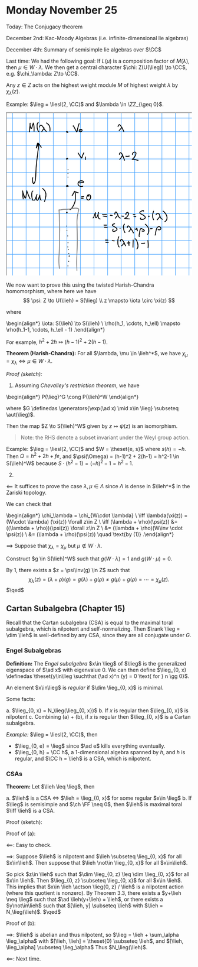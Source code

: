 # Monday November 25

Today:
The Conjugacy theorem

December 2nd: 
Kac-Moody Algebras (i.e. infinite-dimensional lie algebras)

December 4th:
Summary of semisimple lie algebras over $\CC$

Last time:
We had the following goal: If $L(\mu)$ is a composition factor of $M(\lambda)$, then $\mu \in W\cdot \lambda$.
We then get a central character $\chi: Z(U(\lieg)) \to \CC$, e.g. $\chi_\lambda: Z\to \CC$.

Any $z\in Z$ acts on the highest weight module $M$ of highest weight $\lambda$ by $\chi_\lambda(z)$.

Example:
$\lieg = \liesl(2, \CC)$ and $\lambda \in \ZZ_{\geq 0}$.

![Image](figures/2019-11-25-09:18.png)

We now want to prove this using the twisted Harish-Chandra homomorphism, where here we have
$$
\psi: Z \to U(\lieh) = S(\lieg) \\
z \mapsto \iota \circ \xi(z)
$$

where 

\begin{align*}
\iota: S(\lieh) \to S(\lieh) \\
\rho(h_1, \cdots, h_\ell) \mapsto \rho(h_1-1, \cdots, h_\ell - 1)
.\end{align*}

For example, $h^2 + 2h \mapsto (h-1)^2 + 2(h-1)$.

**Theorem (Harish-Chandra):**
For all $\lambda, \mu \in \lieh^*$, we have $\chi_\mu = \chi_\lambda \iff \mu \in W \cdot \lambda$.

*Proof (sketch):*

1. Assuming *Chevalley's restriction theorem*, we have

\begin{align*}
P(\lieg)^G \cong P(\lieh)^W
\end{align*}

where $G \definedas \generators{\exp(\ad x) \mid x\in \lieg} \subseteq \aut(\lieg)$.

Then the map $Z \to S(\lieh)^W$ given by $z \mapsto \psi(z)$ is an isomorphism.

> Note: the RHS denote a subset invariant under the Weyl group action.

Example:
$\lieg = \liesl(2, \CC)$ and $W = \theset{e, s}$ where $s(h) = -h$.
Then $\Omega = h^2 + 2h + fe$, and $\psi(\Omega) = (h-1)^2 + 2(h-1) = h^2-1 \in S(\lieh)^W$ because $S \cdot (h^2-1) = (-h)^2 - 1 = h^2 - 1$.

2. 

$\impliedby$ 
It suffices to prove the case $\lambda, \mu \in \Lambda$ since $\Lambda$ is dense in $\lieh^*$ in the Zariski topology.

We can check that 


\begin{align*}
\chi_\lambda = \chi_{W\cdot \lambda} \\
\iff \lambda(\xi(z)) = (W\cdot \lambda) (\xi(z)) \forall z\in Z \\
\iff (\lambda + \rho)(\psi(z)) &= ((\lambda + \rho))(\psi(z)) \forall z\in Z \\
&= (\lambda + \rho)(W\inv \cdot \psi(z)) \\
&= (\lambda + \rho)(\psi(z)) \quad \text{by (1)}
.\end{align*}

$\implies$
Suppose that $\chi_\lambda = \chi_\mu$ but $\mu \not\in W\cdot \lambda$.

Construct $g \in S(\lieh)^W$ such that $g(W\cdot \lambda) = 1$ and $g(W\cdot \mu) = 0$.

By 1, there exists a $z = \psi\inv(g) \in Z$ such that 
$$
\chi_\lambda(z) = (\lambda + \rho) (g) = g(\lambda) + g(\rho) \neq g(\mu) + g(\rho) = \cdots = \chi_\mu(z).
$$
$\qed$

## Cartan Subalgebra (Chapter 15)

Recall that the Cartan subalgebra (CSA) is equal to the maximal toral subalgebra, which is nilpotent and self-normalizing.
Then $\rank \lieg = \dim \lieh$ is well-defined by any CSA, since they are all conjugate under $G$.

### Engel Subalgebras

**Definition:**
The *Engel subalgebra* $x\in \lieg$ of $\lieg$ is the generalized eigenspace of $\ad x$ with eigenvalue 0.
We can then define $\lieg_{0, x} \definedas \theset{y\in\lieg \suchthat (\ad x)^n (y) = 0 \text{ for } n \gg 0}$.

An element $x\in\lieg$ is *regular* if $\dim \lieg_{0, x}$ is minimal.

Some facts:

a. $\lieg_{0, x} = N_\lieg(\lieg_{0, x})$
b. If $x$ is regular then $\lieg_{0, x}$ is nilpotent
c. Combining (a) + (b), if $x$ is regular then $\lieg_{0, x}$ is a Cartan subalgebra.

*Example:*
$\lieg = \liesl(2, \CC)$, then 

- $\lieg_{0, e} = \lieg$ since $\ad e$ kills everything eventually.
- $\lieg_{0, h} = \CC h$, a 1-dimensional algebra spanned by $h$, and $h$ is regular, and $\CC h = \lieh$ is a CSA, which is nilpotent.


### CSAs

**Theorem:**
Let $\lieh \leq \lieg$, then

a. $\lieh$ is a CSA $\iff$ $\lieh = \lieg_{0, x}$ for some regular $x\in \lieg$
b. If $\lieg$ is semisimple and $\ch \FF \neq 0$, then $\lieh$ is maximal toral $\iff \lieh$ is a CSA.


Proof (sketch):

Proof of (a):

$\impliedby$: 
Easy to check.

$\implies$:
Suppose $\lieh$ is nilpotent and $\lieh \subseteq  \lieg_{0, x}$ for all $x\in\lieh$.
Then suppose that $\lieh \not\in \lieg_{0, x}$ for all $x\in\lieh$.

So pick $z\in \lieh$ such that $\dim \lieg_{0, z} \leq \dim \lieg_{0, x}$ for all $x\in \lieh$.
Then $\lieg_{0, z} \subseteq \lieg_{0, x}$ for all $x\in \lieh$.
This implies that $x\in \lieh \actson  \lieg{0, z} / \lieh$ is a nilpotent action (where this quotient is nonzero).
By Theorem 3.3, there exists a $y+\lieh \neq \lieg$ such that $\ad \lieh(y+\lieh) = \lieh$, or there exists a $y\not\in\lieh$ such that $[\lieh, y] \subseteq \lieh$
with $\lieh = N_\lieg(\lieh)$.
$\qed$

Proof of (b):

$\implies$:
$\lieh$ is abelian and thus nilpotent, so $\lieg = \lieh + \sum_\alpha \lieg_\alpha$ with $[\lieh, \lieh] = \theset{0} \subseteq \lieh$, and $[\lieh, \lieg_\alpha] \subseteq \lieg_\alpha$
Thus $N_\lieg(\lieh)$.

$\impliedby$:
Next time.
